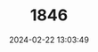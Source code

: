 ---
title: "1846"
category: "Apricaphanius iberus"
draft: false
date: 2024-02-22 13:03:49
languages:
  Spanish; Castilian: ["Fartet"]
  English: ["Spanish Killifish"]
---